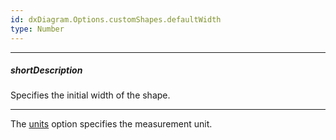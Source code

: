 ```yaml
---
id: dxDiagram.Options.customShapes.defaultWidth
type: Number
---
```

---
##### shortDescription
Specifies the initial width of the shape.

---
The [units](/api-reference/10%20UI%20Widgets/dxDiagram/1%20Configuration/units.md '/Documentation/ApiReference/UI_Components/dxDiagram/Configuration/#units') option specifies the measurement unit.